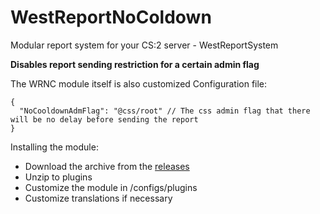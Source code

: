 # WestReportNoColdown
Modular report system for your CS:2 server - WestReportSystem

**Disables report sending restriction for a certain admin flag**

The WRNC module itself is also customized
Configuration file:
```
{
  "NoCooldownAdmFlag": "@css/root" // The css admin flag that there will be no delay before sending the report
}
```

Installing the module:
+ Download the archive from the [releases](https://github.com/Stimayk/WestReportAdminNotify/releases)
+ Unzip to plugins
+ Customize the module in /configs/plugins
+ Customize translations if necessary
